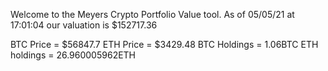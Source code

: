 Welcome to the Meyers Crypto Portfolio Value tool. 
As of 05/05/21 at 17:01:04 our valuation is $152717.36 

BTC Price = $56847.7
 ETH Price = $3429.48
BTC Holdings = 1.06BTC
 ETH holdings = 26.960005962ETH 
